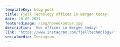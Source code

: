 ```yaml
---
templateKey: blog-post
title: Fjell Tecnology offices in Bergen today!
date: 28.05.2021
featuredimage: /img/hovedkontor.jpg
description: 'Our offices in Bergen today! '
link: 'https://www.instagram.com/fjelltechnology/'
socialmedia: Instagram
---
```


